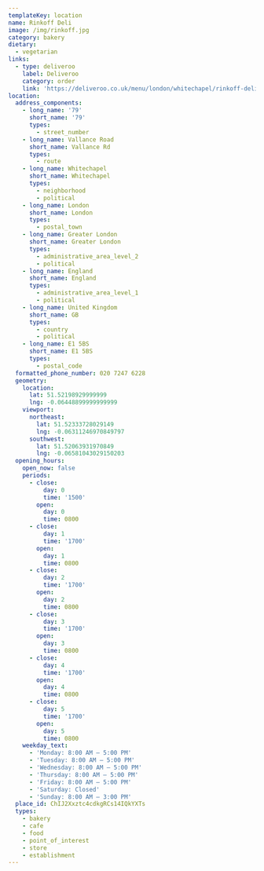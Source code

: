 ```yaml
---
templateKey: location
name: Rinkoff Deli
image: /img/rinkoff.jpg
category: bakery
dietary:
  - vegetarian
links:
  - type: deliveroo
    label: Deliveroo
    category: order
    link: 'https://deliveroo.co.uk/menu/london/whitechapel/rinkoff-deli'
location:
  address_components:
    - long_name: '79'
      short_name: '79'
      types:
        - street_number
    - long_name: Vallance Road
      short_name: Vallance Rd
      types:
        - route
    - long_name: Whitechapel
      short_name: Whitechapel
      types:
        - neighborhood
        - political
    - long_name: London
      short_name: London
      types:
        - postal_town
    - long_name: Greater London
      short_name: Greater London
      types:
        - administrative_area_level_2
        - political
    - long_name: England
      short_name: England
      types:
        - administrative_area_level_1
        - political
    - long_name: United Kingdom
      short_name: GB
      types:
        - country
        - political
    - long_name: E1 5BS
      short_name: E1 5BS
      types:
        - postal_code
  formatted_phone_number: 020 7247 6228
  geometry:
    location:
      lat: 51.52198929999999
      lng: -0.06448899999999999
    viewport:
      northeast:
        lat: 51.52333728029149
        lng: -0.06311246970849797
      southwest:
        lat: 51.52063931970849
        lng: -0.06581043029150203
  opening_hours:
    open_now: false
    periods:
      - close:
          day: 0
          time: '1500'
        open:
          day: 0
          time: 0800
      - close:
          day: 1
          time: '1700'
        open:
          day: 1
          time: 0800
      - close:
          day: 2
          time: '1700'
        open:
          day: 2
          time: 0800
      - close:
          day: 3
          time: '1700'
        open:
          day: 3
          time: 0800
      - close:
          day: 4
          time: '1700'
        open:
          day: 4
          time: 0800
      - close:
          day: 5
          time: '1700'
        open:
          day: 5
          time: 0800
    weekday_text:
      - 'Monday: 8:00 AM – 5:00 PM'
      - 'Tuesday: 8:00 AM – 5:00 PM'
      - 'Wednesday: 8:00 AM – 5:00 PM'
      - 'Thursday: 8:00 AM – 5:00 PM'
      - 'Friday: 8:00 AM – 5:00 PM'
      - 'Saturday: Closed'
      - 'Sunday: 8:00 AM – 3:00 PM'
  place_id: ChIJ2Xxztc4cdkgRCs14IQkYXTs
  types:
    - bakery
    - cafe
    - food
    - point_of_interest
    - store
    - establishment
---
```

